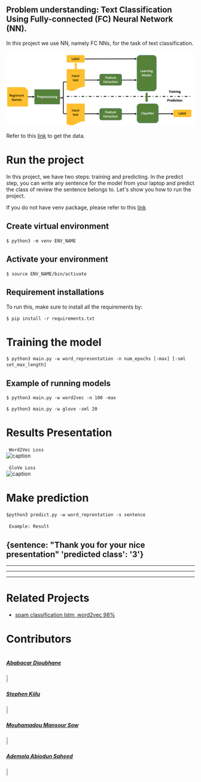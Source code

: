 ## Problem understanding: Text Classification Using Fully-connected (FC) Neural Network (NN).
In this project we use NN, namely FC NNs, for the task of text classification. </br>

<!-- <img src="images/cat.0.jpg" align="center">
<img src="images/dog.0.jpg" align="right"> -->

![](./figures/flow-1.png) 
<!-- <br> -->
Refer to this [link](https://www.kaggle.com/datasets/prakharrathi25/google-play-store-reviews) to get the data.

# Run the project #
In this project, we have two steps: training and predicting. In the predict step, you can write any sentence for the model from your laptop and predict the class of review the sentence belongs to. Let's show you how to run the project.

If you do not have venv package, please refer to this [link](https://linuxize.com/post/how-to-create-python-virtual-environments-on-ubuntu-18-04/)
</br>

## Create virtual environment ##

```
$ python3 -m venv ENV_NAME
```
## Activate your environment ##

```
$ source ENV_NAME/bin/activate
```

## Requirement installations ##
To run this, make sure to install all the requirements by:

```
$ pip install -r requirements.txt 
```
# Training the model #

```
$ python3 main.py -w word_representation -n num_epochs [-max] [-sml set_max_length]
```
## Example of running models ##

```
$ python3 main.py -w word2vec -n 100 -max
```

```
$ python3 main.py -w glove -sml 20
```

# Results Presentation

``` Word2Vec Loss```  </br>
![caption](./figures/w2v120.jpeg) 

``` GloVe Loss```  </br>
![caption](./figures/glove220.jpeg) 

# Make prediction #

```
$python3 predict.py -w word_reprentation -s sentence
```

``` Example: Result```  </br>

{sentence: "Thank you for your nice presentation" 'predicted class': '3'}
---
___

---
___


# Related Projects #

* <a href= 'https://www.kaggle.com/code/preatcher/spam-classification-lstm-word2vec-98/notebook'> spam classification lstm, word2vec 98% </a>



# Contributors #
<div style="display:flex;align-items:center">

<div style="display:flex;align-items:center">
    <div>
        <h5> <a href='..'> Ababacar Dioubhane</a> </h5> <img src="./figures/Aba.jpeg" height= 7% width= 7%>
<div>
    <h5> <a href='.'> Stephen Kiilu </a> </h5> <img src="./figures/stephen.jpeg" height= 7% width= 7%>
    
<div>
    <h5> <a href='.'> Mouhamadou Mansour Sow</a> </h5> <img src="./figures/monsur.jpeg" height= 7% width= 7%>
    
</div>
 <h5> <a href='.'> Ademola Abiodun Saheed</a> </h5> <img src="./figures/IMG_20201220_154414_1.jpg" height= 7% width= 7%>
    
</div>
